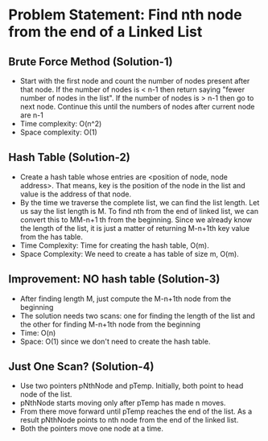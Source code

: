 # Problem Statement: Find nth node from the end of a Linked List

## Brute Force Method (Solution-1)
- Start with the first node and count the number of nodes present after that node. If the number of nodes is < n-1 then return saying "fewer number of nodes in the list". If the number of nodes is > n-1 then go to next node. Continue this until the numbers of nodes after current node are n-1
- Time complexity: O(n^2)
- Space complexity: O(1)

## Hash Table (Solution-2)
- Create a hash table whose entries are <position of node, node address>. That means, key is the position of the node in the list and value is the address of that node.
- By the time we traverse the complete list, we can find the list length. Let us say the list length is M. To find nth from the end of linked list, we can convert this to MM-n+1 th from the beginning. Since we already know the length of the list, it is just a matter of returning M-n+1th key value from the has table.
- Time Complexity: Time for creating the hash table, O(m).
- Space Complexity: We need to create a has table of size m, O(m).

## Improvement: NO hash table (Solution-3)
- After finding length M, just compute the M-n+1th node from the beginning
- The solution needs two scans: one for finding the length of the list and the other for finding M-n+1th node from the beginning
- Time: O(n)
- Space: O(1) since we don't need to create the hash table.

## Just One Scan? (Solution-4)
- Use two pointers pNthNode and pTemp. Initially, both point to head node of the list.
- pNthNode starts moving only after pTemp has made n moves. 
- From there move forward until pTemp reaches the end of the list. As a result pNthNode points to nth node from the end of the linked list.
- Both the pointers move one node at a time.
